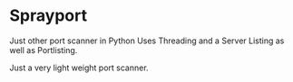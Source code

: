 # Sprayport
Just other port scanner in Python
Uses Threading and a Server Listing as well as Portlisting. 

Just a very light weight port scanner.
